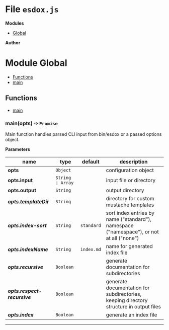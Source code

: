 # File `esdox.js`

**Modules**
* [Global](#module-Global)






 **Author**





# Module Global


* [Functions](#functions)
* [main](#main-opts-opts.input-opts.output-opts.templateDir-opts.index-sort-opts.indexName-opts.recursive-opts.respect-recursive-opts.index-x21e8-Promise-)



## Functions
* [main](#main-opts-opts.input-opts.output-opts.templateDir-opts.index-sort-opts.indexName-opts.recursive-opts.respect-recursive-opts.index-x21e8-Promise-)

### main(opts)  &#x21e8; `Promise`

Main function handles parsed CLI input from bin/esdox or a passed options object.





**Parameters**

| name | type | default | description |
|------|------|---------|-------------|
| **opts** | `Object` |  | configuration object |
| **opts.input** | `String ❘ Array` |  | input file or directory |
| **opts.output** | `String` |  | output directory |
| ***opts.templateDir*** | `String` |  | directory for custom mustache templates |
| ***opts.index-sort*** | `String` | `standard` | sort index entries by name ("standard"), namespace ("namespace"), or not at all ("none") |
| ***opts.indexName*** | `String` | `index.md` | name for generated index file |
| ***opts.recursive*** | `Boolean` |  | generate documentation for subdirectories |
| ***opts.respect-recursive*** | `Boolean` |  | generate documentation for subdirectories, keeping directory structure in output files |
| ***opts.index*** | `Boolean` |  | generate an index file |



---


